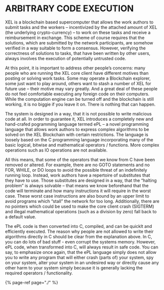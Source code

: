 # ARBITRARY CODE EXECUTION

XEL is a blockchain based supercomputer that allows the work authors to submit tasks and the workers – incentivized by the attached amount of XEL \(the underlying crypto-currency\) – to work on these tasks and receive a reimbursement in exchange. This scheme of course requires that the solutions, which are submitted by the network participants, are somehow verified in a way suitable to form a consensus. However, verifying the correctness of solutions to tasks, that have been written by other users, always involves the execution of potentially untrusted code.

At this point, it is important to address other people’s concerns: many people who are running the XEL core client have different motives than posting or solving work tasks. Some may operate a Blockchain explorer, some just want to play around, others want to stash a number of XEL for future use – their motive may vary greatly. And a great deal of these people do not feel comfortable executing any foreign code on their computers. While the computation engine can be turned off and the blockchain is still working, it is no biggie if you leave it on. There is nothing that can happen.

The system is designed in a way, that it is not possible to write malicious code at all. In order to guarantee it, XEL introduces a completely new and hand-crafed pogramming language termed ePL – a novel programming language that allows work authors to express complex algorithms to be solved on the XEL Blockchain with certain restrictions. The language is loosely based on the C programming language incorporating many of the basic logical, bitwise and mathematical operators / functions. More complex operations such as IO operations are not available.

All this means, that some of the operators that we know from C have been removed or altered. For example, there are no GOTO statements and no FOR, WHILE, or DO loops to avoid the possible threat of an indefinitely running loop. Instead, work authors have a repertoire of substitutes that they have to use. Those substitutes are designed in a way, that the “halting problem” is always solvable – that means we know beforehand that the code will terminate and how many instructions it will require in the worst case. These worst case instructions are also bound by an upper limit to avoid programs which “stall” the network for too long. Additionally, there are no pointers which could be used to make the core client crash \(SIGTERM\) and illegal mathematical operations \(such as a division by zero\) fall back to a default value.

The ePL code is then converted into C, compiled, and can be quicklt and efficiently executed. The reason why people are not allowed to write their algorithms directly in C should be clear from the explanation above. In C, you can do lots of bad stuff - even corrupt the systems memory. However, ePL code, when transformed into C, will always result in safe code. You can say, to emphasize once again, that the ePL language simply does not allow you to write any program that will either crash \(parts of\) your system, spy on your system, alter your system in an undesired way or directly cause any other harm to your system simply because it is generally lacking the required operators / functionality.

{% page-ref page="./" %}

>

